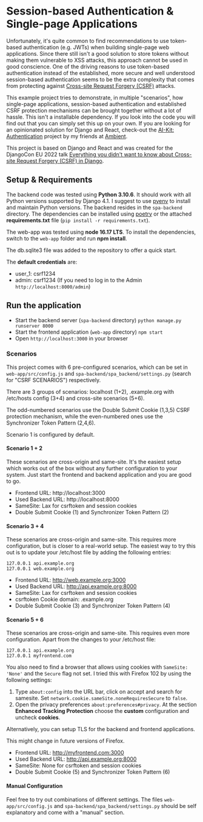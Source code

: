 # Session-based Authentication & Single-page Applications

Unfortunately, it's quite common to find recommendations to use token-based authentication (e.g. JWTs) when building single-page web applications. Since there still isn't a good solution to store tokens without making them vulnerable to XSS attacks, this approach cannot be used in good conscience. One of the driving reasons to use token-based authentication instead of the established, more secure and well understood session-based authentication seems to be the extra complexity that comes from protecting against [Cross-site Request Forgery (CSRF)](https://owasp.org/www-community/attacks/csrf) attacks.

This example project tries to demonstrate, in multiple "scenarios", how single-page applications, session-based authentication and established CSRF protection mechanisms can be brought together without a lot of hassle. This isn't a installable dependency. If you look into the code you will find out that you can simply set this up on your own. If you are looking for an opinionated solution for Django and React, check-out the [AI-Kit: Authentication](https://github.com/ambient-innovation/django-ai-kit-auth) project by my friends at [Ambient](https://ambient.digital).

This project is based on Django and React and was created for the DjangoCon EU 2022 talk [Everything you didn't want to know about Cross-site Request Forgery (CSRF) in Django](https://pretalx.evolutio.pt/djangocon-europe-2022/talk/LWJHYJ/).


## Setup & Requirements

The backend code was tested using **Python 3.10.6**. It should work with all Python versions supported by Django 4.1. I suggest to use [pyenv](https://github.com/pyenv/pyenv) to install and maintain Python versions. The backend resides in the `spa-backend` directory. The dependencies can be installed using [poetry](https://python-poetry.org) or the attached **requirements.txt** file (`pip install -r requirements.txt`).

The web-app was tested using **node 16.17 LTS**. To install the dependencies, switch to the `web-app` folder and run **npm install**.


The db.sqlite3 file was added to the repository to offer a quick start.

The **default credentials** are:
 - user_1: csrf1234
 - admin: csrf1234 (If you need to log in to the Admin `http://localhost:8000/admin`)


## Run the application

* Start the backend server (`spa-backend` directory) `python manage.py runserver 8000`
* Start the frontend application (`web-app` directory) `npm start`
* Open `http://localhost:3000` in your browser


### Scenarios

This project comes with 6 pre-configured scenarios, which can be set in `web-app/src/config.js` and `spa-backend/spa_backend/settings.py` (search for "CSRF SCENARIOS") respectively.

There are 3 groups of scenarios: localhost (1+2), .example.org with /etc/hosts config (3+4) and cross-site scenarios (5+6).

The odd-numbered scenarios use the Double Submit Cookie (1,3,5) CSRF protection mechanism, while the even-numbered ones use the Synchronizer Token Pattern (2,4,6).

Scenario 1 is configured by default.

#### Scenario 1 + 2

These scenarios are cross-origin and same-site. It's the easiest setup which works out of the box without any further configuration to your system. Just start the frontend and backend application and you are good to go.

- Frontend URL: http://localhost:3000
- Used Backend URL: http://localhost:8000
- SameSite: Lax for csrftoken and session cookies
- Double Submit Cookie (1) and Synchronizer Token Pattern (2)

#### Scenario 3 + 4

These scenarios are cross-origin and same-site. This requires more configuration, but is closer to a real-world setup. The easiest way to try this out is to update your /etc/host file by adding the following entries:

```
127.0.0.1 api.example.org
127.0.0.1 web.example.org
```

- Frontend URL: http://web.example.org:3000
- Used Backend URL: http://api.example.org:8000
- SameSite: Lax for csrftoken and session cookies
- csrftoken Cookie domain: .example.org
- Double Submit Cookie (3) and Synchronizer Token Pattern (4)


#### Scenario 5 + 6

These scenarios are cross-origin and same-site. This requires even more configuration. Apart from the changes to your /etc/host file:

```
127.0.0.1 api.example.org
127.0.0.1 myfrontend.com
```

You also need to find a browser that allows using cookies with `SameSite: 'None'` and the `Secure` flag not set. I tried this with Firefox 102 by using the following settings:
 1) Type `about:config` into the URL bar, click on accept and search for samesite. Set `network.cookie.sameSite.noneRequiresSecure` to `false`.
 2) Open the privacy preferences `about:preferences#privacy`. At the section **Enhanced Tracking Protection** choose the **custom** configuration and uncheck **cookies**.

Alternatively, you can setup TLS for the backend and frontend applications.

This might change in future versions of Firefox.


- Frontend URL: http://myfrontend.com:3000
- Used Backend URL: http://api.example.org:8000
- SameSite: None for csrftoken and session cookies
- Double Submit Cookie (5) and Synchronizer Token Pattern (6)


#### Manual Configuration

Feel free to try out combinations of different settings. The files `web-app/src/config.js` and `spa-backend/spa_backend/settings.py` should be self explanatory and come with a "manual" section.
